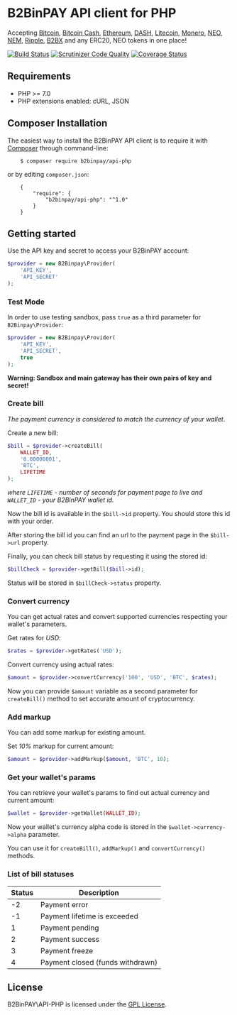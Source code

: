 # B2BinPAY API client for PHP

Accepting [Bitcoin](https://bitcoin.org/), [Bitcoin Cash](https://www.bitcoincash.org/), [Ethereum](https://www.ethereum.org/), [DASH](https://www.dash.org/), [Litecoin](https://litecoin.org/), [Monero](https://getmonero.org/), [NEO](https://neo.org), [NEM](https://nem.io/), [Ripple](https://ripple.com/), [B2BX](https://b2bx.org/) and any ERC20, NEO tokens in one place!

[![Build Status](https://travis-ci.org/b2binpay/api-php.svg?branch=master)](https://travis-ci.org/b2binpay/api-php) [![Scrutinizer Code Quality](https://scrutinizer-ci.com/g/b2binpay/api-php/badges/quality-score.png?b=master)](https://scrutinizer-ci.com/g/b2binpay/api-php/?branch=master) [![Coverage Status](https://coveralls.io/repos/github/b2binpay/api-php/badge.svg?branch=master)](https://coveralls.io/github/b2binpay/api-php?branch=master)

## Requirements

+ PHP >= 7.0
+ PHP extensions enabled: cURL, JSON

## Composer Installation

The easiest way to install the B2BinPAY API client is to require it with [Composer](http://getcomposer.org/doc/00-intro.md) through command-line:
```
    $ composer require b2binpay/api-php
```
or by editing `composer.json`:
```
    {
        "require": {
            "b2binpay/api-php": "^1.0"
        }
    }
```

## Getting started

Use the API key and secret to access your B2BinPAY account:

```php
$provider = new B2Binpay\Provider(
    'API_KEY',
    'API_SECRET'
);
``` 

### Test Mode

In order to use testing sandbox, pass `true` as a third parameter for `B2Binpay\Provider`:

```php
$provider = new B2Binpay\Provider(
    'API_KEY',
    'API_SECRET',
    true
);
``` 

**Warning: Sandbox and main gateway has their own pairs of key and secret!**

### Create bill

_The payment currency is considered to match the currency of your wallet_.

Create a new bill:

```php
$bill = $provider->createBill(
    WALLET_ID,
    '0.00000001',
    'BTC',
    LIFETIME
);
```
_where `LIFETIME` - number of seconds for payment page to live and `WALLET_ID` - your B2BinPAY wallet id._

Now the bill id is available in the `$bill->id` property. You should store this id with your order.

After storing the bill id you can find an url to the payment page in the `$bill->url` property.  

Finally, you can check bill status by requesting it using the stored id:

```php
$billCheck = $provider->getBill($bill->id);
```

Status will be stored in `$billCheck->status` property.

### Convert currency

You can get actual rates and convert supported currencies respecting your wallet's parameters.

Get rates for _USD_:

```php
$rates = $provider->getRates('USD');
```

Convert currency using actual rates:

```php
$amount = $provider->convertCurrency('100', 'USD', 'BTC', $rates);
```

Now you can provide `$amount` variable as a second parameter for `createBill()` method to set accurate amount of cryptocurrency.

### Add markup

You can add some markup for existing amount.

Set _10%_ markup for current amount:

```php
$amount = $provider->addMarkup($amount, 'BTC', 10);
```

### Get your wallet's params

You can retrieve your wallet's params to find out actual currency and current amount:

```php
$wallet = $provider->getWallet(WALLET_ID);
```

Now your wallet's currency alpha code is stored in the `$wallet->currency->alpha` parameter.

You can use it for `createBill()`, `addMarkup()` and `convertCurrency()` methods.

### List of bill statuses

| Status | Description |
| --- | --- |
| -2 | Payment error |
| -1 | Payment lifetime is exceeded |
| 1 | Payment pending |
| 2 | Payment success |
| 3 | Payment freeze |
| 4 | Payment closed (funds withdrawn) |

## License
   
B2BinPAY\API-PHP is licensed under the [GPL License](https://github.com/b2binpay/api-php/blob/master/LICENSE).
